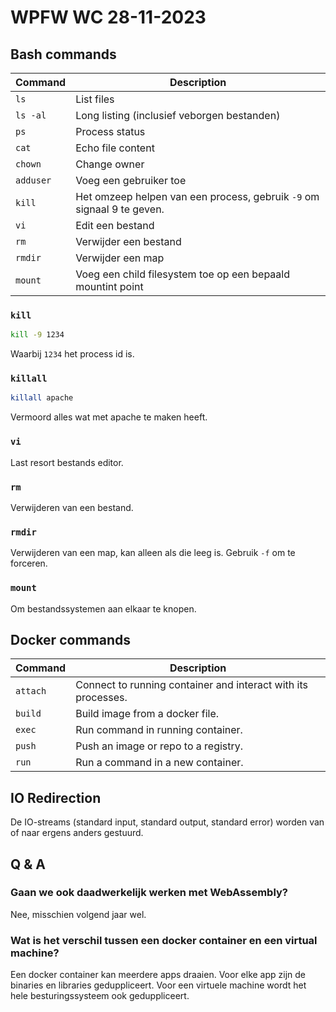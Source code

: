 # WPFW WC 28-11-2023
## Bash commands
Command  | Description
---------|------------
`ls`     | List files
`ls -al` | Long listing (inclusief veborgen bestanden)
`ps`     | Process status
`cat`    | Echo file content
`chown`  | Change owner
`adduser`| Voeg een gebruiker toe
`kill`   | Het omzeep helpen van een process, gebruik `-9` om signaal 9 te geven.
`vi`     | Edit een bestand
`rm`     | Verwijder een bestand
`rmdir`  | Verwijder een map
`mount`  | Voeg een child filesystem toe op een bepaald mountint point

### `kill`
```bash
kill -9 1234
```
Waarbij `1234` het process id is.

### `killall`
```bash
killall apache
```
Vermoord alles wat met apache te maken heeft.

### `vi`
Last resort bestands editor.

### `rm`
Verwijderen van een bestand.

### `rmdir`
Verwijderen van een map, kan alleen als die leeg is. Gebruik `-f` om te forceren.

### `mount`
Om bestandssystemen aan elkaar te knopen.

## Docker commands
Command  | Description
---------|------------
`attach` | Connect to running container and interact with its processes.
`build`  | Build image from a docker file.
`exec`   | Run command in running container.
`push`   | Push an image or repo to a registry.
`run`    | Run a command in a new container.

## IO Redirection
De IO-streams (standard input, standard output, standard error) worden van of naar ergens anders gestuurd.

## Q & A
### Gaan we ook daadwerkelijk werken met WebAssembly?
Nee, misschien volgend jaar wel.
### Wat is het verschil tussen een docker container en een virtual machine?
Een docker container kan meerdere apps draaien. Voor elke app zijn de binaries en libraries geduppliceert. Voor een virtuele machine wordt het hele besturingssysteem ook geduppliceert.
